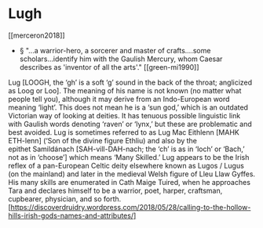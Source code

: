 # Lugh
[[merceron2018]]

- § "...a warrior-hero, a sorcerer and master of crafts....some scholars...identify him with the Gaulish Mercury, whom Caesar describes as 'inventor of all the arts'." [[green-mi1990]]


Lug [LOOGH, the ‘gh’ is a soft ‘g’ sound in the back of the throat; anglicized as Loog or Loo]. The meaning of his name is not known (no matter what people tell you), although it may derive from an Indo-European word meaning ‘light’. This does not mean he is a ‘sun god,’ which is an outdated Victorian way of looking at deities. It has tenuous possible linguistic link with Gaulish words denoting ‘raven’ or ‘lynx,’ but these are problematic and best avoided. Lug is sometimes referred to as Lug Mac Eithlenn [MAHK ETH-lenn] (‘Son of the divine figure Ethliu) and also by the epithet Samildánach [SAH-vill-DAH-nach; the ‘ch’ is as in ‘loch’ or ‘Bach,’ not as in ‘choose’] which means ‘Many Skilled.’ Lug appears to be the Irish reflex of a pan-European Celtic deity elsewhere known as Lugos / Lugus (on the mainland) and later in the medieval Welsh figure of Lleu Llaw Gyffes. His many skills are enumerated in Cath Maige Tuired, when he approaches Tara and declares himself to be a warrior, poet, harper, craftsman, cupbearer, physician, and so forth. [https://discoverdruidry.wordpress.com/2018/05/28/calling-to-the-hollow-hills-irish-gods-names-and-attributes/]

